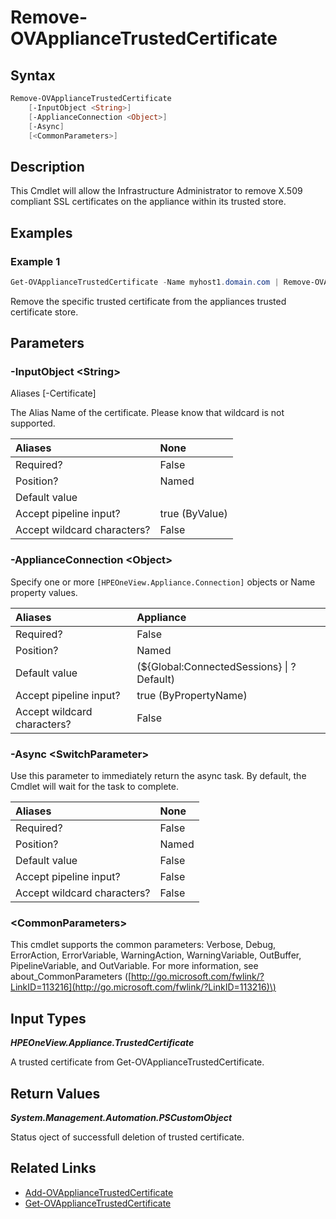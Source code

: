 ﻿---
description: Remove X.509 SSL certificates from the appliace trusted store.
---

# Remove-OVApplianceTrustedCertificate

## Syntax

```powershell
Remove-OVApplianceTrustedCertificate
    [-InputObject <String>]
    [-ApplianceConnection <Object>]
    [-Async]
    [<CommonParameters>]
```

## Description

This Cmdlet will allow the Infrastructure Administrator to remove X.509 compliant SSL certificates on the appliance within its trusted store.

## Examples

###  Example 1 

```powershell
Get-OVApplianceTrustedCertificate -Name myhost1.domain.com | Remove-OVApplianceTrustedCertificate
```

Remove the specific trusted certificate from the appliances trusted certificate store.

## Parameters

### -InputObject &lt;String&gt;

Aliases [-Certificate]

The Alias Name of the certificate.  Please know that wildcard is not supported.

| Aliases | None |
| :--- | :--- |
| Required? | False |
| Position? | Named |
| Default value |  |
| Accept pipeline input? | true (ByValue) |
| Accept wildcard characters? | False |

### -ApplianceConnection &lt;Object&gt;

Specify one or more `[HPEOneView.Appliance.Connection]` objects or Name property values.

| Aliases | Appliance |
| :--- | :--- |
| Required? | False |
| Position? | Named |
| Default value | (${Global:ConnectedSessions} &vert; ? Default) |
| Accept pipeline input? | true (ByPropertyName) |
| Accept wildcard characters? | False |

### -Async &lt;SwitchParameter&gt;

Use this parameter to immediately return the async task.  By default, the Cmdlet will wait for the task to complete.

| Aliases | None |
| :--- | :--- |
| Required? | False |
| Position? | Named |
| Default value | False |
| Accept pipeline input? | False |
| Accept wildcard characters? | False |

### &lt;CommonParameters&gt;

This cmdlet supports the common parameters: Verbose, Debug, ErrorAction, ErrorVariable, WarningAction, WarningVariable, OutBuffer, PipelineVariable, and OutVariable. For more information, see about\_CommonParameters \([http://go.microsoft.com/fwlink/?LinkID=113216](http://go.microsoft.com/fwlink/?LinkID=113216)\)

## Input Types

_**HPEOneView.Appliance.TrustedCertificate**_

A trusted certificate from Get-OVApplianceTrustedCertificate.

## Return Values

_**System.Management.Automation.PSCustomObject**_

Status oject of successfull deletion of trusted certificate.

## Related Links

* [Add-OVApplianceTrustedCertificate](add-ovappliancetrustedcertificate.md)
* [Get-OVApplianceTrustedCertificate](get-ovappliancetrustedcertificate.md)
